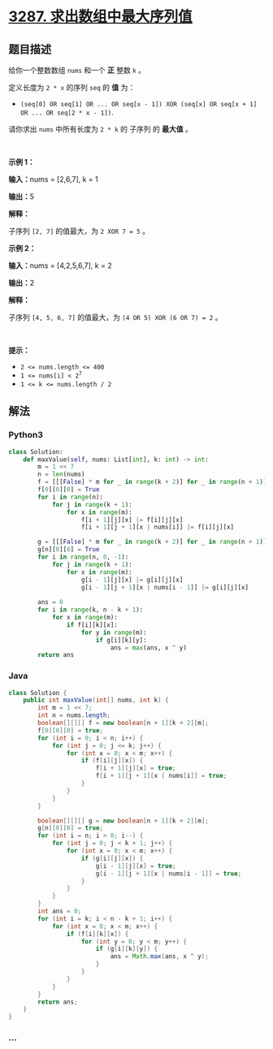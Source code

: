 # [3287. 求出数组中最大序列值](https://leetcode.cn/problems/find-the-maximum-sequence-value-of-array)

## 题目描述

<!-- 这里写题目描述 -->

<p>给你一个整数数组&nbsp;<code>nums</code>&nbsp;和一个 <strong>正</strong>&nbsp;整数&nbsp;<code>k</code>&nbsp;。</p>

<p>定义长度为 <code>2 * x</code>&nbsp;的序列 <code>seq</code>&nbsp;的 <strong>值</strong>&nbsp;为：</p>

<ul>
	<li><code>(seq[0] OR seq[1] OR ... OR seq[x - 1]) XOR (seq[x] OR seq[x + 1] OR ... OR seq[2 * x - 1])</code>.</li>
</ul>

<p>请你求出 <code>nums</code>&nbsp;中所有长度为 <code>2 * k</code>&nbsp;的 <span data-keyword="subsequence-array">子序列</span> 的 <strong>最大值</strong>&nbsp;。</p>

<p>&nbsp;</p>

<p><strong class="example">示例 1：</strong></p>

<div class="example-block">
<p><span class="example-io"><b>输入：</b>nums = [2,6,7], k = 1</span></p>

<p><span class="example-io"><b>输出：</b>5</span></p>

<p><strong>解释：</strong></p>

<p>子序列&nbsp;<code>[2, 7]</code>&nbsp;的值最大，为&nbsp;<code>2 XOR 7 = 5</code>&nbsp;。</p>
</div>

<p><strong class="example">示例 2：</strong></p>

<div class="example-block">
<p><span class="example-io"><b>输入：</b>nums = [4,2,5,6,7], k = 2</span></p>

<p><span class="example-io"><b>输出：</b>2</span></p>

<p><strong>解释：</strong></p>

<p>子序列&nbsp;<code>[4, 5, 6, 7]</code>&nbsp;的值最大，为&nbsp;<code>(4 OR 5) XOR (6 OR 7) = 2</code>&nbsp;。</p>
</div>

<p>&nbsp;</p>

<p><strong>提示：</strong></p>

<ul>
	<li><code>2 &lt;= nums.length &lt;= 400</code></li>
	<li><code>1 &lt;= nums[i] &lt; 2<sup>7</sup></code></li>
	<li><code>1 &lt;= k &lt;= nums.length / 2</code></li>
</ul>


## 解法

<!-- 这里可写通用的实现逻辑 -->

<!-- tabs:start -->

### **Python3**

<!-- 这里可写当前语言的特殊实现逻辑 -->

```python
class Solution:
    def maxValue(self, nums: List[int], k: int) -> int:
        m = 1 << 7
        n = len(nums)
        f = [[[False] * m for _ in range(k + 2)] for _ in range(n + 1)]
        f[0][0][0] = True
        for i in range(n):
            for j in range(k + 1):
                for x in range(m):
                    f[i + 1][j][x] |= f[i][j][x]
                    f[i + 1][j + 1][x | nums[i]] |= f[i][j][x]

        g = [[[False] * m for _ in range(k + 2)] for _ in range(n + 1)]
        g[n][0][0] = True
        for i in range(n, 0, -1):
            for j in range(k + 1):
                for x in range(m):
                    g[i - 1][j][x] |= g[i][j][x]
                    g[i - 1][j + 1][x | nums[i - 1]] |= g[i][j][x]
        
        ans = 0
        for i in range(k, n - k + 1):
            for x in range(m):
                if f[i][k][x]:
                    for y in range(m):
                        if g[i][k][y]:
                            ans = max(ans, x ^ y)
        return ans
```

### **Java**

<!-- 这里可写当前语言的特殊实现逻辑 -->

```java
class Solution {
    public int maxValue(int[] nums, int k) {
        int m = 1 << 7;
        int n = nums.length;
        boolean[][][] f = new boolean[n + 1][k + 2][m];
        f[0][0][0] = true;
        for (int i = 0; i < n; i++) {
            for (int j = 0; j <= k; j++) {
                for (int x = 0; x < m; x++) {
                    if (f[i][j][x]) {
                        f[i + 1][j][x] = true;
                        f[i + 1][j + 1][x | nums[i]] = true;
                    }
                }
            }
        }

        boolean[][][] g = new boolean[n + 1][k + 2][m];
        g[n][0][0] = true;
        for (int i = n; i > 0; i--) {
            for (int j = 0; j < k + 1; j++) {
                for (int x = 0; x < m; x++) {
                    if (g[i][j][x]) {
                        g[i - 1][j][x] = true;
                        g[i - 1][j + 1][x | nums[i - 1]] = true;
                    }
                }
            }
        }
        int ans = 0;
        for (int i = k; i < n - k + 1; i++) {
            for (int x = 0; x < m; x++) {
                if (f[i][k][x]) {
                    for (int y = 0; y < m; y++) {
                        if (g[i][k][y]) {
                            ans = Math.max(ans, x ^ y);
                        }
                    }
                }
            }
        }
        return ans;
    }
}
```

### **...**

```

```

<!-- tabs:end -->

